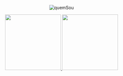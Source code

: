 <div align="center">
  
<p>
  <img src=https://github.com/legasrossini/legasrossini/assets/27970331/6c542ca5-b294-48c1-a146-206113b8fe51 alt="quemSou">
</p>
  
 <div>
  <a href="https://github.com/legasrossini">
  <img height="180em" src="https://github-readme-stats.vercel.app/api?username=legasrossini&show_icons=true&theme=dracula&include_all_commits=true&count_private=true&hide=contribs"/>
  <img height="180em" src="https://github-readme-stats.vercel.app/api/top-langs/?username=legasrossini&layout=compact&langs_count=7&theme=dracula"/>
</div>
    
</div>

